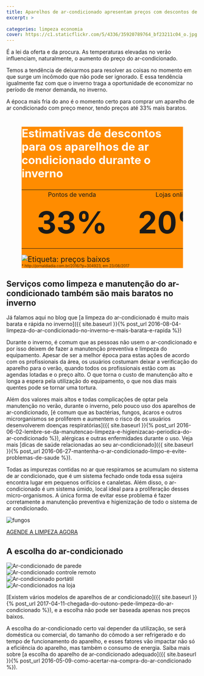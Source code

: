 ```yaml
---
title: Aparelhos de ar-condicionado apresentam preços com descontos de até 33% no inverno
excerpt: >
    
categories: limpeza economia
cover: https://c1.staticflickr.com/5/4336/35920789764_bf23211c04_o.jpg
---
```


É a lei da oferta e da procura. As temperaturas elevadas no verão influenciam, naturalmente, o aumento do preço do ar-condicionado.

Temos a tendência de deixarmos para resolver as coisas no momento em que surge um incômodo que não pode ser ignorado. E essa tendência igualmente faz com que o inverno traga a oportunidade de economizar no período de menor demanda, no inverno.

A época mais fria do ano é o momento certo para comprar um aparelho de ar condicionado com preço menor, tendo preços até 33% mais baratos.

<figure class="page-content" style="background-color:#ff8c00;font-size:1.4em;">
    <figcaption class="wrapper inner" style="color:#fff;">
        <h2>Estimativas de descontos para os aparelhos de ar condicionado durante o inverno</h2>
    </figcaption>
    <article class="wrapper inner grid">
        <table class="cell _2of3">
            <tbody>
                <tr style="text-align:center;">
                    <td>Pontos de venda</td>
                    <td>Lojas online</td>
                </tr>
                <tr style="font-size:5em;font-weight:bold;">
                    <td>33%</td>
                    <td>20%</td>
                </tr>
            </tbody>
        </table>
        <aside class="cell _1of3"><img src="{{ site.baseurl }}/img/posts/price-tag.png" alt="Etiqueta: preços baixos"></aside>
    </article>
    <footer class="wrapper inner"><small style="font-size:.5em;color:rgba(0,0,0,.7);">* http://jornaldiadia.com.br/2016/?p=304923, em 23/08/2017</small></footer>
</figure>

## Serviços como limpeza e manutenção do ar-condicionado também são mais baratos no inverno

Já falamos aqui no blog que [a limpeza do ar-condicionado é muito mais barata e rápida no inverno]({{ site.baseurl }}{% post_url 2016-08-04-limpeza-do-ar-condicionado-no-inverno-e-mais-barata-e-rapida %})

Durante o inverno, é comum que as pessoas não usem o ar-condicionado e por isso deixem de fazer a manutenção preventiva e limpeza do equipamento. Apesar de ser a melhor época para estas ações de acordo com os profissionais da área, os usuários costumam deixar a verificação do aparelho para o verão, quando todos os profissionais estão com as agendas lotadas e o preço alto. O que torna o custo de manutenção alto e longa a espera pela utilização do equipamento, o que nos dias mais quentes pode se tornar uma tortura.

Além dos valores mais altos e todas complicações de optar pela manutenção no verão, durante o inverno, pelo pouco uso dos aparelhos de ar-condicionado, [é comum que as bactérias, fungos, ácaros e outros microrganismos se proliferem e aumentem o risco de os usuários desenvolverem doenças respiratórias]({{ site.baseurl }}{% post_url 2016-06-02-lembre-se-da-manutencao-limpeza-e-higienizacao-periodica-do-ar-condicionado %}), alérgicas e outras enfermidades durante o uso. Veja mais [dicas de saúde relacionadas ao seu ar-condicionado]({{ site.baseurl }}{% post_url 2016-06-27-mantenha-o-ar-condicionado-limpo-e-evite-problemas-de-saude %}).

<div class="inner grid _center">
    <div class="cell _2of3">
        <p>Todas as impurezas contidas no ar que respiramos se acumulam no sistema de ar condicionado, que é um sistema fechado onde toda essa sujeira encontra lugar em pequenos orifícios e canaletas. Além disso, o ar-condicionado é um sistema úmido, local ideal para a proliferação desses micro-organismos. A única forma de evitar esse problema é fazer corretamente a manutenção preventiva e higienização de todo o sistema de ar condicionado.</p>
    </div>
    <div class="cell _1of3"><img src="https://c2.staticflickr.com/8/7388/27146501680_c6113c6494_o.jpg" alt="fungos"></div>
</div>

<aside class="page-content">
    <p class="grid _center"><a href="#contato" class="btn _big">AGENDE A LIMPEZA AGORA</a></p>
</aside>

## A escolha do ar-condicionado

<div class="inner grid _row _nowrap _center _justify">
    <div class="cell _shrink"><img src="https://c1.staticflickr.com/3/2894/33588595470_6752db0771_q.jpg" alt="Ar-condicionado de parede"></div>
    <div class="cell _shrink"><img src="https://c2.staticflickr.com/8/7643/27322791133_cb2e507e3f_q.jpg" alt="Ar-condicionado controle remoto"></div>
    <div class="cell _shrink"><img src="https://c2.staticflickr.com/4/3941/33973746065_971feb54c6_q.jpg" alt="Ar-condicionado portátil"></div>
    <div class="cell _shrink"><img src="https://c2.staticflickr.com/8/7741/28689692051_e31c5080d1_q.jpg" alt="Ar-condicionados na loja"></div>
</div>

[Existem vários modelos de aparelhos de ar condicionado]({{ site.baseurl }}{% post_url 2017-04-11-chegada-do-outono-pede-limpeza-do-ar-condicionado %}), e a escolha não pode ser baseada apenas nos preços baixos.

A escolha do ar-condicionado certo vai depender da utilização, se será doméstica ou comercial, do tamanho do cômodo a ser refrigerado e do tempo de funcionamento do aparelho, e esses fatores vão impactar não só a eficiência do aparelho, mas também o consumo de energia. Saiba mais sobre [a escolha do aparelho de ar-condicionado adequado]({{ site.baseurl }}{% post_url 2016-05-09-como-acertar-na-compra-do-ar-condicionado %}).
